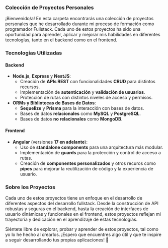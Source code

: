### Colección de Proyectos Personales

¡Bienvenido/a! En esta carpeta encontrarás una colección de proyectos personales que he desarrollado durante mi proceso de formación como programador Fullstack. Cada uno de estos proyectos ha sido una oportunidad para aprender, aplicar y mejorar mis habilidades en diferentes tecnologías, tanto en el backend como en el frontend.

### Tecnologías Utilizadas

#### Backend
- **Node.js**, **Express** y **NestJS**:
  - Creación de **APIs REST** con funcionalidades **CRUD** para distintos recursos.
  - Implementación de **autenticación** y **validación de usuarios**.
  - Protección de rutas con distintos niveles de acceso y permisos.
- **ORMs y Bibliotecas de Bases de Datos**:
  - **Sequelize** y **Prisma** para la interacción con bases de datos.
  - Bases de datos **relacionales** como **MySQL** y **PostgreSQL**.
  - Bases de datos **no relacionales** como **MongoDB**.

#### Frontend
- **Angular** (versiones **17 en adelante**):
  - Uso de **standalone components** para una arquitectura más modular.
  - Implementación de **guards** para la protección y control de acceso a rutas.
  - Creación de **componentes personalizados** y otros recuros como **pipes** para mejorar la reutilización de código y la experiencia de usuario.

### Sobre los Proyectos

Cada uno de estos proyectos tiene un enfoque en el desarrollo de diferentes aspectos del desarrollo fullstack. Desde la construcción de API robustas y seguras en el backend, hasta la creación de interfaces de usuario dinámicas y funcionales en el frontend, estos proyectos reflejan mi trayectoria y dedicación en el aprendizaje de estas tecnologías.

Siéntete libre de explorar, probar y aprender de estos proyectos, tal como yo lo he hecho al crearlos. ¡Espero que encuentres algo útil y que te inspire a seguir desarrollando tus propias aplicaciones! 🚀
